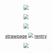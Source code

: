 <p align="center"
 
![](https://64.media.tumblr.com/4655fe811a628e6725e5b8b0b8ad2c23/686fb8d9a3aaf7f1-00/s1280x1920/4df2a36b4444847845203b24ba8c933cae937cc7.pnj)

<p align="center" 

 ![](https://64.media.tumblr.com/9afb5814e110760f94e2f34ed7fc23fe/686fb8d9a3aaf7f1-47/s400x600/fd7577b57387fd478dc602cedd90e41bd4d0e777.webp)
<p align="center"

![](https://64.media.tumblr.com/790e45d4620e3fc87701dd537b43ffe1/415a1175c7f3ef38-2e/s250x400/6cdf3853a0f366a391a8e28e57f89d97b33eb997.gifv)
<p align="center" 
 
[strawpage](https://twohundredshots.straw.page)   ![](https://64.media.tumblr.com/03c4300e72b72d7b96a1d615d317dd24/20601481e548294b-ae/s75x75_c1/7dd3ad6c43fa96d8013bf9edf99351fd51a3cace.gifv)  [rentry](https://rentry.co/twohundredshots)

<p align="center" 
 
![](https://64.media.tumblr.com/4655fe811a628e6725e5b8b0b8ad2c23/686fb8d9a3aaf7f1-00/s1280x1920/4df2a36b4444847845203b24ba8c933cae937cc7.pnj)
